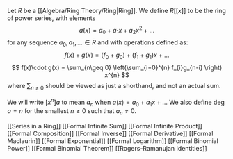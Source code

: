 Let $R$ be a [[Algebra/Ring Theory/Ring|Ring]].
We define $R[[x]]$ to be the ring of power series, with elements
$$
a(x) = a_{0} + a_{1}x + a_{2} x^{2} + \dots
$$
for any sequence $a_{0},a_{1},\dots \in R$
and with operations defined as:
$$
f(x)+g(x) = (f_{0}+g_{0}) + (f_{1}+g_{1})x + \dots
$$
$$
f(x)\cdot g(x) = \sum_{n\geq 0} \left(\sum_{i=0}^{n} f_{i}g_{n-i} \right) x^{n}
$$
where $\sum_{n\geq 0}$ should be viewed as just a shorthand, and not an actual sum.

We will write $[x^{n}]a$ to mean $a_{n}$ when $a(x)=a_{0}+a_{1}x+\dots$
We also define $\deg a=n$ for the smallest $n\geq 0$ such that $a_{n}\neq0$.

[[Series in a Ring]]
[[Formal Infinite Sum]]
[[Formal Infinite Product]]
[[Formal Composition]]
[[Formal Inverse]]
[[Formal Derivative]]
[[Formal Maclaurin]]
[[Formal Exponential]]
[[Formal Logarithm]]
[[Formal Binomial Power]]
[[Formal Binomial Theorem]]
[[Rogers-Ramanujan Identities]]
